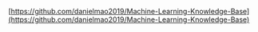 [https://github.com/danielmao2019/Machine-Learning-Knowledge-Base](https://github.com/danielmao2019/Machine-Learning-Knowledge-Base)